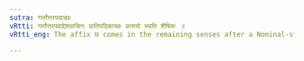 ```yaml
---
sutra: गर्त्तोत्तरपदाच्छः
vRtti: गर्तोत्तरपदाद्देशवाचिनः प्रातिपदिकाच्छः प्रत्ययो भवति शैषिकः ॥
vRtti_eng: The affix छ comes in the remaining senses after a Nominal-stem denoting a place and having the word गर्त as its second term.

---
```


